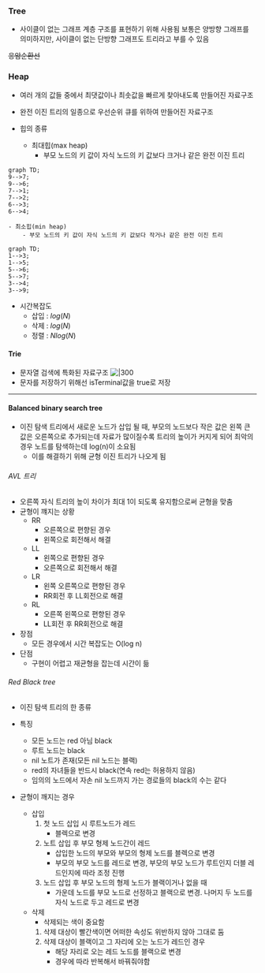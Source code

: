 ### Tree

- 사이클이 없는 그래프
	계층 구조를 표현하기 위해 사용됨
	보통은 양방향 그래프를 의미하지만, 사이클이 없는 단방향 그래프도 트리라고 부를 수 있음

~~응암순환선~~
### Heap

- 여러 개의 값들 중에서 최댓값이나 최솟값을 빠르게 찾아내도록 만들어진 자료구조
- 완전 이진 트리의 일종으로 우선순위 큐를 위하여 만들어진 자료구조

- 힙의 종류
	- 최대힙(max heap)
		- 부모 노드의 키 값이 자식 노드의 키 값보다 크거나 같은 완전 이진 트리
```mermaid
graph TD;
9-->7;
9-->6;
7-->1;
7-->2;
6-->3;
6-->4;

```

	- 최소힙(min heap)
		- 부모 노드의 키 값이 자식 노드의 키 값보다 작거나 같은 완전 이진 트리
```mermaid
graph TD;
1-->3;
1-->5;
5-->6;
5-->7;
3-->4;
3-->9;

```

- 시간복잡도
	- 삽입 : $log(N)$
	- 삭제 : $log(N)$
	- 정렬 : $Nlog(N)$

#### Trie

- 문자열 검색에 특화된 자료구조
![|300](https://images.velog.io/images/kimdukbae/post/50497c5d-1598-48ad-b7cd-e60b2df366da/image.png)
- 문자를 저장하기 위해선 isTerminal값을 true로 저장

---
#### Balanced binary search tree

- 이진 탐색 트리에서 새로운 노드가 삽입 될 때, 부모의 노드보다 작은 값은 왼쪽 큰 값은 오른쪽으로 추가되는데 자료가 많이질수록 트리의 높이가 커지게 되어 최악의 경우 노트를 탐색하는데 log(n)이 소요됨
	- 이를 해결하기 위해 균형 이진 트리가 나오게 됨
###### AVL 트리

- 오른쪽 자식 트리의 높이 차이가 최대 1이 되도록 유지함으로써 균형을 맞춤
- 균형이 꺠지는 상황
	- RR
		- 오른쪽으로 편향된 경우
		- 왼쪽으로 회전해서 해결
	- LL
		- 왼쪽으로 편향된 경우
		- 오른쪽으로 회전해서 해결
	- LR
		- 왼쪽 오른쪽으로 편향된 경우
		- RR회전 후 LL회전으로 해결
	- RL
		- 오른쪽 왼쪽으로 편향된 경우
		- LL회전 후 RR회전으로 해결
- 장점
	- 모든 경우에서 시간 복잡도는 O(log n)
- 단점
	- 구현이 어렵고 재균형을 잡는데 시간이 듦

###### Red Black tree

- 이진 탐색 트리의 한 종류
- 특징
	- 모든 노드는 red 아님 black
	- 루트 노드는 black
	- nil 노트가 존재(모든 nil 노드는 블랙)
	- red의 자녀들을 반드시 black(연속 red는 허용하지 않음)
	- 임의의 노드에서 자손 nil 노드까지 가는 경로들의 black의 수는 같다

- 균형이 깨지는 경우
	- 삽입 
		1. 첫 노드 삽입 시 루트노드가 레드
			- 블렉으로 변경
		2. 노트 삽입 후 부모 형제 노드간이 레드
			- 삽입한 노드의 부모와 부모의 형제 노드를 블렉으로 변경
			- 부모의 부모 노드를 레드로 변경, 부모의 부모 노드가 루트인지 더블 레드인지에 따라 조정 진행
		3. 노드 삽입 후 부모 노드의 형제 노드가 블랙이거나 없을 때
			- 가운데 노드를 부모 노드로 선정하고 블랙으로 변경. 나머지 두 노드를 자식 노드로 두고 레드로 변경
	- 삭제
		- 삭제되는 색이 중요함
		1. 삭제 대상이 빨간색이면 어떠한 속성도 위반하지 않아 그대로 둠
		2. 삭제 대상이 블랙이고 그 자리에 오는 노드가 레드인 경우
			- 해당 자리로 오는 레드 노드를 블랙으로 변경
			- 경우에 따라 반복해서 바꿔줘야함